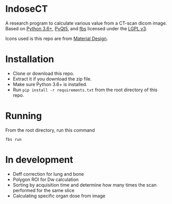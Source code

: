 # IndoseCT
A research program to calculate various value from a CT-scan dicom image. Based on [Python 3.6+](https://www.python.org), [PyQt5](https://riverbankcomputing.com/software/pyqt/download5), and [fbs](https://build-system.fman.io) licensed under the [LGPL v3](LICENSE).

Icons used is this repo are from [Material Design](https://material.io).

# Installation
  * Clone or download this repo.
  * Extract it if you download the zip file.
  * Make sure Python 3.6+ is installed.
  * Run `pip install -r requirements.txt` from the root directory of this repo.
  
# Running
  From the root directory, run this command
  
  ```fbs run```

# In development
  * Deff correction for lung and bone
  * Polygon ROI for Dw calculation
  * Sorting by acquisition time and determine how many times the scan performed for the same slice
  * Calculating specific organ dose from image
